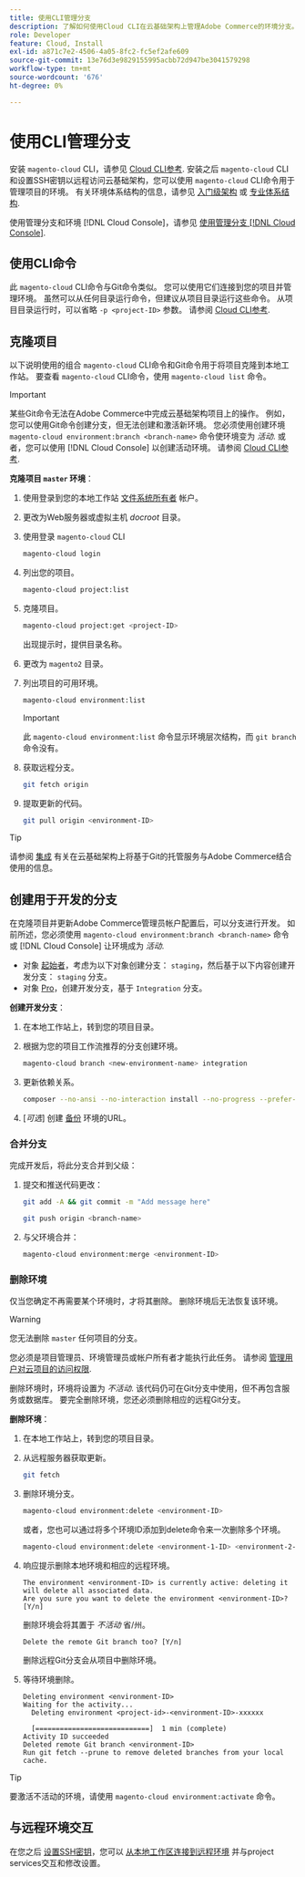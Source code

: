 ```yaml
---
title: 使用CLI管理分支
description: 了解如何使用Cloud CLI在云基础架构上管理Adobe Commerce的环境分支。
role: Developer
feature: Cloud, Install
exl-id: a871c7e2-4506-4a05-8fc2-fc5ef2afe609
source-git-commit: 13e76d3e9829155995acbb72d947be3041579298
workflow-type: tm+mt
source-wordcount: '676'
ht-degree: 0%

---
```


# 使用CLI管理分支

安装 `magento-cloud` CLI，请参见 [Cloud CLI参考](../dev-tools/cloud-cli-overview.md). 安装之后 `magento-cloud` CLI和设置SSH密钥以远程访问云基础架构，您可以使用 `magento-cloud` CLI命令用于管理项目的环境。 有关环境体系结构的信息，请参见 [入门级架构](../architecture/starter-architecture.md) 或 [专业体系结构](../architecture/pro-architecture.md).

使用管理分支和环境 [!DNL Cloud Console]，请参见 [使用管理分支 [!DNL Cloud Console]](../project/console-branches.md).

## 使用CLI命令

此 `magento-cloud` CLI命令与Git命令类似。 您可以使用它们连接到您的项目并管理环境。 虽然可以从任何目录运行命令，但建议从项目目录运行这些命令。 从项目目录运行时，可以省略 `-p <project-ID>` 参数。 请参阅 [Cloud CLI参考](../dev-tools/cloud-cli-overview.md).

## 克隆项目

以下说明使用的组合 `magento-cloud` CLI命令和Git命令用于将项目克隆到本地工作站。 要查看 `magento-cloud` CLI命令，使用 `magento-cloud list` 命令。

>[!IMPORTANT]
>
>某些Git命令无法在Adobe Commerce中完成云基础架构项目上的操作。 例如，您可以使用Git命令创建分支，但无法创建和激活新环境。 您必须使用创建环境 `magento-cloud environment:branch <branch-name>` 命令使环境变为 _活动_. 或者，您可以使用 [!DNL Cloud Console] 以创建活动环境。 请参阅 [Cloud CLI参考](../dev-tools/cloud-cli-overview.md#git-commands).

**克隆项目 `master` 环境**：

1. 使用登录到您的本地工作站 [文件系统所有者](https://experienceleague.adobe.com/docs/commerce-operations/installation-guide/prerequisites/file-system/configure-permissions.html) 帐户。

1. 更改为Web服务器或虚拟主机 _docroot_ 目录。

1. 使用登录 `magento-cloud` CLI

   ```bash
   magento-cloud login
   ```

1. 列出您的项目。

   ```bash
   magento-cloud project:list
   ```

1. 克隆项目。

   ```bash
   magento-cloud project:get <project-ID>
   ```

   出现提示时，提供目录名称。

1. 更改为 `magento2` 目录。

1. 列出项目的可用环境。

   ```bash
   magento-cloud environment:list
   ```

   >[!IMPORTANT]
   >
   >此 `magento-cloud environment:list` 命令显示环境层次结构，而 `git branch` 命令没有。

1. 获取远程分支。

   ```bash
   git fetch origin
   ```

1. 提取更新的代码。

   ```bash
   git pull origin <environment-ID>
   ```

>[!TIP]
>
>请参阅 [集成](../integrations/overview.md) 有关在云基础架构上将基于Git的托管服务与Adobe Commerce结合使用的信息。

## 创建用于开发的分支

在克隆项目并更新Adobe Commerce管理员帐户配置后，可以分支进行开发。 如前所述，您必须使用 `magento-cloud environment:branch <branch-name>` 命令或 [!DNL Cloud Console] 让环境成为 _活动_.

- 对象 [起始者](../architecture/starter-develop-deploy-workflow.md#clone-and-branch)，考虑为以下对象创建分支： `staging`，然后基于以下内容创建开发分支： `staging` 分支。
- 对象 [Pro](../architecture/pro-develop-deploy-workflow.md#development-workflow)，创建开发分支，基于 `Integration` 分支。

**创建开发分支**：

1. 在本地工作站上，转到您的项目目录。

1. 根据为您的项目工作流推荐的分支创建环境。

   ```bash
   magento-cloud branch <new-environment-name> integration
   ```

1. 更新依赖关系。

   ```bash
   composer --no-ansi --no-interaction install --no-progress --prefer-dist --optimize-autoloader
   ```

1. [_可选_] 创建 [备份](../storage/snapshots.md) 环境的URL。

### 合并分支

完成开发后，将此分支合并到父级：

1. 提交和推送代码更改：

   ```bash
   git add -A && git commit -m "Add message here"
   ```

   ```bash
   git push origin <branch-name>
   ```

1. 与父环境合并：

   ```bash
   magento-cloud environment:merge <environment-ID>
   ```

### 删除环境

仅当您确定不再需要某个环境时，才将其删除。 删除环境后无法恢复该环境。

>[!WARNING]
>
>您无法删除 `master` 任何项目的分支。

您必须是项目管理员、环境管理员或帐户所有者才能执行此任务。 请参阅 [管理用户对云项目的访问权限](../project/user-access.md).

删除环境时，环境将设置为 _不活动_. 该代码仍可在Git分支中使用，但不再包含服务或数据库。 要完全删除环境，您还必须删除相应的远程Git分支。

**删除环境**：

1. 在本地工作站上，转到您的项目目录。

1. 从远程服务器获取更新。

   ```bash
   git fetch
   ```

1. 删除环境分支。

   ```bash
   magento-cloud environment:delete <environment-ID>
   ```

   或者，您也可以通过将多个环境ID添加到delete命令来一次删除多个环境。

   ```bash
   magento-cloud environment:delete <environment-1-ID> <environment-2-ID>
   ```

1. 响应提示删除本地环境和相应的远程环境。

   ```terminal
   The environment <environment-ID> is currently active: deleting it will delete all associated data.
   Are you sure you want to delete the environment <environment-ID>? [Y/n]
   ```

   删除环境会将其置于 _不活动_ 省/州。

   ```terminal
   Delete the remote Git branch too? [Y/n]
   ```

   删除远程Git分支会从项目中删除环境。

1. 等待环境删除。

   ```terminal
   Deleting environment <environment-ID>
   Waiting for the activity...
     Deleting environment <project-id>-<environment-ID>-xxxxxx
   
     [============================]  1 min (complete)
   Activity ID succeeded
   Deleted remote Git branch <environment-ID>
   Run git fetch --prune to remove deleted branches from your local cache.
   ```

>[!TIP]
>
>要激活不活动的环境，请使用 `magento-cloud environment:activate` 命令。

## 与远程环境交互

在您之后 [设置SSH密钥](../development/secure-connections.md)，您可以 [从本地工作区连接到远程环境](../development/secure-connections.md#connect-to-a-remote-environment) 并与project services交互和修改设置。
